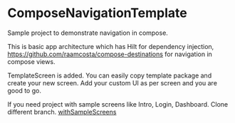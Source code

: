 # ComposeNavigationTemplate
Sample project to demonstrate navigation in compose.

This is basic app architecture which has Hilt for dependency injection, https://github.com/raamcosta/compose-destinations for navigation in compose views.

TemplateScreen is added. You can easily copy template package and create your new screen. Add your custom UI as per screen and you are good to go.

If you need project with sample screens like Intro, Login, Dashboard. Clone different branch. [withSampleScreens](https://github.com/ankitahuja0508/ComposeNavigationTemplate/tree/withSampleScreens)

